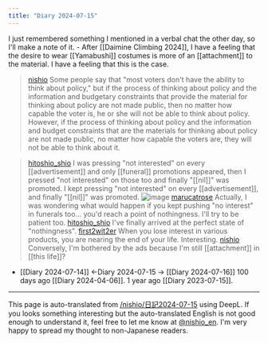 ```yaml
---
title: "Diary 2024-07-15"
---
```



I just remembered something I mentioned in a verbal chat the other day, so I'll make a note of it.
    - After [[Daimine Climbing 2024]], I have a feeling that the desire to wear [[Yamabushi]] costumes is more of an [[attachment]] to the material. I have a feeling that this is the case.

> [nishio](https://x.com/nishio/status/1812741703545307369) Some people say that "most voters don't have the ability to think about policy," but if the process of thinking about policy and the information and budgetary constraints that provide the material for thinking about policy are not made public, then no matter how capable the voter is, he or she will not be able to think about policy. However, if the process of thinking about policy and the information and budget constraints that are the materials for thinking about policy are not made public, no matter how capable the voters are, they will not be able to think about it.



> [hitoshio_shio](https://x.com/hitoshio_shio/status/1812497318614335759) I was pressing "not interested" on every [[advertisement]] and only [[funeral]] promotions appeared, then I pressed "not interested" on those too and finally "[[nil]]" was promoted. I kept pressing "not interested" on every [[advertisement]], and finally "[[nil]]" was promoted.
>  ![image](https://pbs.twimg.com/media/GSdItNdXEAA897S?format=jpg&name=medium#.png)
> [marucatrose](https://x.com/marucatrose/status/1812502693380083798) Actually, I was wondering what would happen if you kept pushing "no interest" in funerals too... you'd reach a point of nothingness.
>  I'll try to be patient too.
> [hitoshio_shio](https://x.com/hitoshio_shio/status/1812637134546980929) I've finally arrived at the perfect state of "nothingness".
> [first2wit2er](https://x.com/first2wit2er/status/1812711248934678896) When you lose interest in various products, you are nearing the end of your life.
>  Interesting.
> [nishio](https://x.com/nishio/status/1812497318614335759) Conversely, I'm bothered by the ads because I'm still [[attachment]] in [[this life]]?

- [[Diary 2024-07-14]] ←Diary 2024-07-15 → [[Diary 2024-07-16]]
100 days ago [[Diary 2024-04-06]].
1 year ago [[Diary 2023-07-15]].
---
This page is auto-translated from [/nishio/日記2024-07-15](https://scrapbox.io/nishio/日記2024-07-15) using DeepL. If you looks something interesting but the auto-translated English is not good enough to understand it, feel free to let me know at [@nishio_en](https://twitter.com/nishio_en). I'm very happy to spread my thought to non-Japanese readers.
